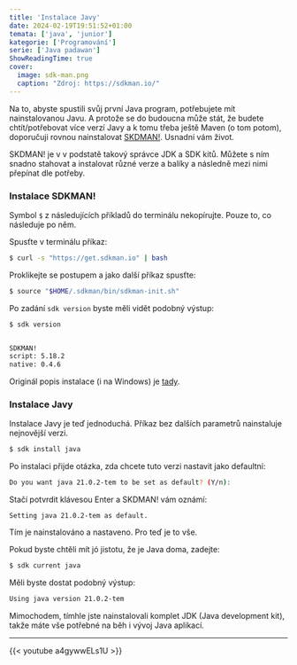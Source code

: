 ```yaml
---
title: 'Instalace Javy'
date: 2024-02-19T19:51:52+01:00
temata: ['java', 'junior']
kategorie: ['Programování']
serie: ['Java padawan']
ShowReadingTime: true
cover:
  image: sdk-man.png
  caption: "Zdroj: https://sdkman.io/"
---
```


Na to, abyste spustili svůj první Java program, potřebujete mít nainstalovanou Javu. A protože se do budoucna může stát, 
že budete chtít/potřebovat více verzí Javy a k tomu třeba ještě Maven (o tom potom), 
doporučuji rovnou nainstalovat [SKDMAN!](https://sdkman.io/). Usnadní vám život. 

SKDMAN! je v v podstatě takový správce JDK a SDK kitů. Můžete s ním snadno stahovat a instalovat různé verze a balíky a následně 
mezi nimi přepínat dle potřeby.

### Instalace SDKMAN!
Symbol `$` z následujících příkladů do terminálu nekopírujte. Pouze to, co následuje po něm.

Spusťte v terminálu příkaz:
```bash
$ curl -s "https://get.sdkman.io" | bash
```

Proklikejte se postupem a jako další příkaz spusťte:
```bash
$ source "$HOME/.sdkman/bin/sdkman-init.sh"
```

Po zadání `sdk version` byste měli vidět podobný výstup:
```bash
$ sdk version


SDKMAN!
script: 5.18.2
native: 0.4.6
```

Originál popis instalace (i na Windows) je [tady](https://sdkman.io/install).

### Instalace Javy
Instalace Javy je teď jednoduchá. Příkaz bez dalších parametrů nainstaluje nejnovější verzi.

```bash
$ sdk install java
```

Po instalaci přijde otázka, zda chcete tuto verzi nastavit jako defaultní:
```bash
Do you want java 21.0.2-tem to be set as default? (Y/n):
```

Stačí potvrdit klávesou Enter a SKDMAN! vám oznámí:
```
Setting java 21.0.2-tem as default.
```

Tím je nainstalováno a nastaveno. Pro teď je to vše.

Pokud byste chtěli mít jó jistotu, že je Java doma, zadejte:
```bash
$ sdk current java
```

Měli byste dostat podobný výstup:
```bash
Using java version 21.0.2-tem
```

Mimochodem, tímhle jste nainstalovali komplet JDK (Java development kit), takže máte vše potřebné na běh i vývoj Java aplikací.

---

{{< youtube a4gywwELs1U  >}}
